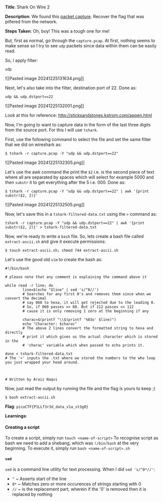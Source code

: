 
**Title**: Shark On Wire 2

**Description**:
We found this [packet capture](https://jupiter.challenges.picoctf.org/static/b506393b6f9d53b94011df000c534759/capture.pcap). Recover the flag that was pilfered from the network.


**Steps Taken**:
Oh, boy! This was a tough one for me!

But, first as normal, go through the `capture.pcap`.
At first, nothing seems to make sense so I try to see `udp` packets since data within them can be easily read.

So, I apply filter:
```
udp
```
![[Pasted image 20241225131634.png]]

Next, let's also take into the filter, destination port of 22.
Done as:
```
udp && udp.dstport==22
```
![[Pasted image 20241225132001.png]]

Look at this for reference: http://sticksandstones.kstrom.com/appen.html

Now, I'm going to want to capture data in the form of the last three digits from the source port. For this I will use `tshark`.

First, use the following command to select the file and set the same filter that we did on wireshark as:
```
$ tshark -r capture.pcap -Y "udp && udp.dstport==22"
```
![[Pasted image 20241225132305.png]]

Let's use the awk command the print the `$2` i.e. is the second piece of text where all are separated by spaces which will select for example 5000 and then `substr` it to get everything after the 5 i.e. 000.
Done as:
```
$ tshark -r capture.pcap -Y "udp && udp.dstport==22" | awk '{print substr($2, 2)}'
```
![[Pasted image 20241225132505.png]]

Now, let's save this in a `tshark-filtered-data.txt` using the `>` command as:
```
tshark -r capture.pcap -Y "udp && udp.dstport==22" | awk '{print substr($2, 2)}' > tshark-filtered-data.txt
```

Now, we're ready to write a `bash` file. So, lets create a bash file called `extract-ascii.sh` and give it execute permissions:
```
$ touch extract-ascii.sh; chmod 744 extract-ascii.sh
```

Let's use the good old `vim` to create the bash as:
```
#!/bin/bash

# please note that any comment is explaining the command above it

while read -r line; do
        line=$(echo "$line" | sed 's/^0//')
        # Searches for any first 0's and removes them since when we convert the decimal
        # say 060 to hexa, it will get rejected due to the leading 0.
        # So, if 060 passes => 60. But if 112 passes => 112
        # cause it is only removing 1 zero at the beginning if any

        charac=$(printf "\\$(printf '%03o' $line)")
        echo "Character: $charac"
        # The above 2 lines convert the formatted string to hexa and directly
        # print it which gives us the actual character which is stored in the
        # 'charac' variable which when passed to echo prints it.

done < tshark-filtered-data.txt
# The '<' inputs the .txt where we stored the numbers to the who loop you just wrapped your head around.



# Written by Araiz Naqvi

```

Now, just read the output by running the file and the flag is yours to keep ;)
```
$ bash extract-ascii.sh
```

**Flag**: `picoCTF{P1LLf3r3d_data_v1a_st3g0}`

**Learnings**:
#### Creating a script

To create a script, simply run `touch <name-of-script>`
To recognise script as bash we need to add a shebang, which was `!/bin/bash` at the very beginning.
To execute it, simply run `bash <name-of-script>.sh`

#### `sed`

`sed` is a command line utility for text processing.
When I did `sed 's/^0*//'`:
- `^` ~ Asserts start of the line
- `0*` ~ Matches zero or more occurences of strings starting with 0
- `//` ~ is the replacement part, wherein if the '0' is removed then it is replaced by nothing

